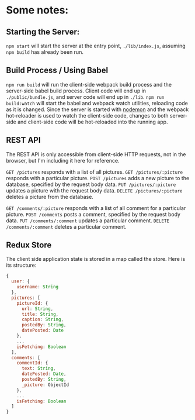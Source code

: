 Some notes:
==========

Starting the Server:
-------------------

`npm start` will start the server at the entry point, `./lib/index.js`, assuming `npm build` has already been run.

Build Process / Using Babel
---------------------------

`npm run build` will run the client-side webpack build process and the server-side babel build process. Client code will end up in `./public/bundle.js`, and server code will end up in `./lib`. `npm run build:watch` will start the babel and webpack watch utilities, reloading code as it is changed. Since the server is started with [nodemon](http://nodemon.io/) and the webpack hot-reloader is used to watch the client-side code, changes to both server-side and client-side code will be hot-reloaded into the running app.

REST API
--------

The REST API is only accessible from client-side HTTP requests, not in the browser, but I'm including it here for reference.

`GET /pictures` responds with a list of all pictures.
`GET /pictures/:picture` responds with a particular picture.
`POST /pictures` adds a new picture to the database, specified by the request body data.
`PUT /pictures/:picture` updates a picture with the request body data.
`DELETE /pictures/:picture` deletes a picture from the database.

`GET /comments/:picture` responds with a list of all comment for a particular picture.
`POST /comments` posts a comment, specified by the request body data.
`PUT /comments/:comment` updates a particular comment.
`DELETE /comments/:comment` deletes a particular comment.

Redux Store
-----------

The client side application state is stored in a map called the store. Here is its structure:

```javascript
{
  user: {
    username: String
  },
  pictures: [
    pictureId: {
      url: String,
      title: String,
      caption: String,
      postedBy: String,
      datePosted: Date
    },
    ...
    isFetching: Boolean
  ],
  comments: [
    commentId: {
      text: String,
      datePosted: Date,
      postedBy: String,
      _picture: ObjectId
    },
    ...
    isFetching: Boolean
  ]
}
```
